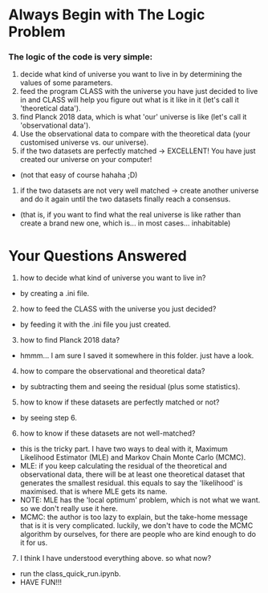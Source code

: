 # Always Begin with The Logic Problem
### The logic of the code is very simple:
1. decide what kind of universe you want to live in by determining the values of some parameters.
2. feed the program CLASS with the universe you have just decided to live in and CLASS will help you figure out what is it like in it (let's call it 'theoretical data').
3. find Planck 2018 data, which is what 'our' universe is like (let's call it 'observational data'). 
4. Use the observational data to compare with the theoretical data (your customised universe vs. our universe).
5. if the two datasets are perfectly matched -> EXCELLENT! You have just created our universe on your computer!
- (not that easy of course hahaha ;D)
1. if the two datasets are not very well matched -> create another universe and do it again until the two datasets finally reach a consensus.
- (that is, if you want to find what the real universe is like rather than create a brand new one, which is... in most cases... inhabitable)


# Your Questions Answered
1. how to decide what kind of universe you want to live in?
- by creating a .ini file.

2. how to feed the CLASS with the universe you just decided?
- by feeding it with the .ini file you just created.

3. how to find Planck 2018 data?
- hmmm... I am sure I saved it somewhere in this folder. just have a look.

4. how to compare the observational and theoretical data?
- by subtracting them and seeing the residual (plus some statistics).

5. how to know if these datasets are perfectly matched or not?
- by seeing step 6.

6. how to know if these datasets are not well-matched?
- this is the tricky part. I have two ways to deal with it, Maximum Likelihood Estimator (MLE) and Markov Chain Monte Carlo (MCMC).
- MLE: if you keep calculating the residual of the theoretical and observational data, there will be at least one theoretical dataset that generates the smallest residual. this equals to say the 'likelihood' is maximised. that is where MLE gets its name.
- NOTE: MLE has the 'local optimum' problem, which is not what we want. so we don't really use it here.
- MCMC: the author is too lazy to explain, but the take-home message that is it is very complicated. luckily, we don't have to code the MCMC algorithm by ourselves, for there are people who are kind enough to do it for us.

7. I think I have understood everything above. so what now?
- run the class_quick_run.ipynb.
- HAVE FUN!!!